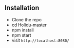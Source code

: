 

## Installation

* Clone the repo
* cd Holidu-master
* npm install
* npm start
* visit `http://localhost:8080/`
